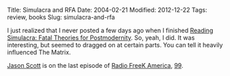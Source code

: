 Title: Simulacra and RFA
Date: 2004-02-21
Modified: 2012-12-22
Tags: review, books
Slug: simulacra-and-rfa

I just realized that I never posted a few days ago when I finished <a href="http://www.amazon.com/exec/obidos/tg/detail/-/0791450643/qid=1077406188//ref=sr_8_xs_ap_i1_xgl14/002-2968678-4115247?v=glance&s=books&n=507846" >Reading Simulacra: Fatal Theories for Postmodernity</a>. So, yeah, I did.  It was interesting, but seemed to dragged on at certain parts. You can tell it heavily influenced The Matrix.

<a href="http://www.textfiles.com/jason/" >Jason Scott</a> is on the last episode of <a href="http://www.oldskoolphreak.com/radio.html" >Radio FreeK America</a>, <a href="http://www.oldskoolphreak.com/rfa/rfa99.mp3" >99</a>.
